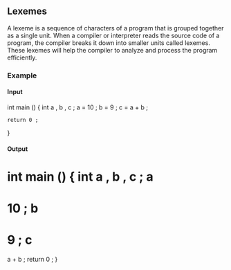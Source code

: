 ## Lexemes
A lexeme is a sequence of characters of a program that is grouped together as a single unit. When a compiler or interpreter reads the source code of a program, the compiler breaks it down into smaller units called lexemes. These lexemes will help the compiler to analyze and process the program efficiently.
### Example
#### Input
int main () {
    int a , b , c ;
    a = 10 ;
    b = 9 ;
    c = a + b ;

    return 0 ;
}
#### Output
int
main
()
{
int
a
,
b
,
c
;
a
=
10
;
b
=
9
;
c
=
a
+
b
;
return
0
;
}

